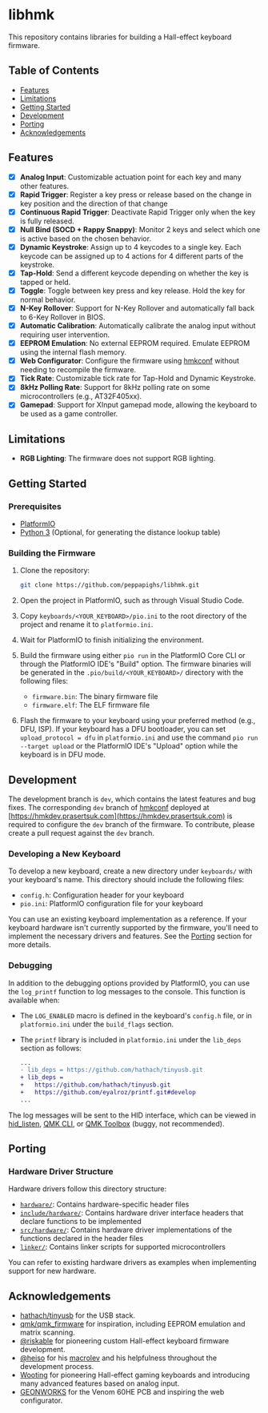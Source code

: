# libhmk

This repository contains libraries for building a Hall-effect keyboard firmware.

## Table of Contents

- [Features](#features)
- [Limitations](#limitations)
- [Getting Started](#getting-started)
- [Development](#development)
- [Porting](#porting)
- [Acknowledgements](#acknowledgements)

## Features

- [x] **Analog Input**: Customizable actuation point for each key and many other features.
- [x] **Rapid Trigger**: Register a key press or release based on the change in key position and the direction of that change
- [x] **Continuous Rapid Trigger**: Deactivate Rapid Trigger only when the key is fully released.
- [x] **Null Bind (SOCD + Rappy Snappy)**: Monitor 2 keys and select which one is active based on the chosen behavior.
- [x] **Dynamic Keystroke**: Assign up to 4 keycodes to a single key. Each keycode can be assigned up to 4 actions for 4 different parts of the keystroke.
- [x] **Tap-Hold**: Send a different keycode depending on whether the key is tapped or held.
- [x] **Toggle**: Toggle between key press and key release. Hold the key for normal behavior.
- [x] **N-Key Rollover**: Support for N-Key Rollover and automatically fall back to 6-Key Rollover in BIOS.
- [x] **Automatic Calibration**: Automatically calibrate the analog input without requiring user intervention.
- [x] **EEPROM Emulation**: No external EEPROM required. Emulate EEPROM using the internal flash memory.
- [x] **Web Configurator**: Configure the firmware using [hmkconf](https://github.com/peppapighs/hmkconf) without needing to recompile the firmware.
- [x] **Tick Rate**: Customizable tick rate for Tap-Hold and Dynamic Keystroke.
- [x] **8kHz Polling Rate**: Support for 8kHz polling rate on some microcontrollers (e.g., AT32F405xx).
- [x] **Gamepad**: Support for XInput gamepad mode, allowing the keyboard to be used as a game controller.

## Limitations

- **RGB Lighting**: The firmware does not support RGB lighting.

## Getting Started

### Prerequisites

- [PlatformIO](https://platformio.org/)
- [Python 3](https://www.python.org/) (Optional, for generating the distance lookup table)

### Building the Firmware

1. Clone the repository:

   ```bash
   git clone https://github.com/peppapighs/libhmk.git
   ```

2. Open the project in PlatformIO, such as through Visual Studio Code.

3. Copy `keyboards/<YOUR_KEYBOARD>/pio.ini` to the root directory of the project and rename it to `platformio.ini`.

4. Wait for PlatformIO to finish initializing the environment.

5. Build the firmware using either `pio run` in the PlatformIO Core CLI or through the PlatformIO IDE's "Build" option. The firmware binaries will be generated in the `.pio/build/<YOUR_KEYBOARD>/` directory with the following files:

   - `firmware.bin`: The binary firmware file
   - `firmware.elf`: The ELF firmware file

6. Flash the firmware to your keyboard using your preferred method (e.g., DFU, ISP). If your keyboard has a DFU bootloader, you can set `upload_protocol = dfu` in `platformio.ini` and use the command `pio run --target upload` or the PlatformIO IDE's "Upload" option while the keyboard is in DFU mode.

## Development

The development branch is `dev`, which contains the latest features and bug fixes. The corresponding `dev` branch of [hmkconf](https://github.com/peppapighs/hmkconf/tree/dev) deployed at [https://hmkdev.prasertsuk.com](https://hmkdev.prasertsuk.com) is required to configure the `dev` branch of the firmware. To contribute, please create a pull request against the `dev` branch.

### Developing a New Keyboard

To develop a new keyboard, create a new directory under `keyboards/` with your keyboard's name. This directory should include the following files:

- `config.h`: Configuration header for your keyboard
- `pio.ini`: PlatformIO configuration file for your keyboard

You can use an existing keyboard implementation as a reference. If your keyboard hardware isn't currently supported by the firmware, you'll need to implement the necessary drivers and features. See the [Porting](#porting) section for more details.

### Debugging

In addition to the debugging options provided by PlatformIO, you can use the `log_printf` function to log messages to the console. This function is available when:

- The `LOG_ENABLED` macro is defined in the keyboard's `config.h` file, or in `platformio.ini` under the `build_flags` section.
- The `printf` library is included in `platformio.ini` under the `lib_deps` section as follows:

  ```patch
  ...
  - lib_deps = https://github.com/hathach/tinyusb.git
  + lib_deps =
  +   https://github.com/hathach/tinyusb.git
  +   https://github.com/eyalroz/printf.git#develop
  ...
  ```

The log messages will be sent to the HID interface, which can be viewed in [hid_listen](https://www.pjrc.com/teensy/hid_listen.html), [QMK CLI](https://docs.qmk.fm/cli_commands#qmk-console), or [QMK Toolbox](https://qmk.fm/toolbox) (buggy, not recommended).

## Porting

### Hardware Driver Structure

Hardware drivers follow this directory structure:

- [`hardware/`](hardware/): Contains hardware-specific header files
- [`include/hardware/`](include/hardware/): Contains hardware driver interface headers that declare functions to be implemented
- [`src/hardware/`](src/hardware/): Contains hardware driver implementations of the functions declared in the header files
- [`linker/`](linker/): Contains linker scripts for supported microcontrollers

You can refer to existing hardware drivers as examples when implementing support for new hardware.

## Acknowledgements

- [hathach/tinyusb](https://github.com/hathach/tinyusb) for the USB stack.
- [qmk/qmk_firmware](https://github.com/qmk/qmk_firmware) for inspiration, including EEPROM emulation and matrix scanning.
- [@riskable](https://github.com/riskable) for pioneering custom Hall-effect keyboard firmware development.
- [@heiso](https://github.com/heiso/) for his [macrolev](https://github.com/heiso/macrolev) and his helpfulness throughout the development process.
- [Wooting](https://wooting.io/) for pioneering Hall-effect gaming keyboards and introducing many advanced features based on analog input.
- [GEONWORKS](https://geon.works/) for the Venom 60HE PCB and inspiring the web configurator.
